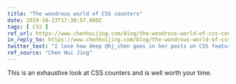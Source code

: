 ```yaml
---
title: "The wondrous world of CSS counters"
date: 2019-10-23T17:30:57.080Z
tags: [ CSS ]
ref_url: https://www.chenhuijing.com/blog/the-wondrous-world-of-css-counters/#%F0%9F%91%BE
in_reply_to: https://www.chenhuijing.com/blog/the-wondrous-world-of-css-counters/#%F0%9F%91%BE
twitter_text: "I love how deep @hj_chen goes in her posts on CSS features! Check this one on CSS counters"
ref_source: "Chen Hui Jing"
---
```


This is an exhaustive look at CSS counters and is well worth your time.